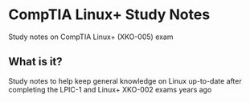 # CompTIA Linux+ Study Notes
Study notes on CompTIA Linux+ (XKO-005) exam

## What is it?
Study notes to help keep general knowledge on Linux up-to-date after completing the LPIC-1 and Linux+ XKO-002 exams years ago
